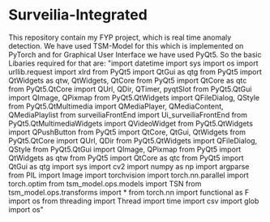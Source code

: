 # Surveilia-Integrated
This repository contain my FYP project, which is real time anomaly detection. We have used TSM-Model for this which is implemented on PyTorch and for Graphical User Interface we have used PyQt5. So the basic Libaries required for that are:
"import datetime
import sys
import os
import urllib.request
import xlrd
from PyQt5 import QtGui as qtg
from PyQt5 import QtWidgets as qtw, QtWidgets, QtCore
from PyQt5 import QtCore as qtc
from PyQt5.QtCore import QUrl, QDir, QTimer, pyqtSlot
from PyQt5.QtGui import QImage, QPixmap
from PyQt5.QtWidgets import QFileDialog, QStyle
from PyQt5.QtMultimedia import QMediaPlayer, QMediaContent, QMediaPlaylist
from surveiliaFrontEnd import Ui_surveiliaFrontEnd
from PyQt5.QtMultimediaWidgets import QVideoWidget
from PyQt5.QtWidgets import QPushButton
from PyQt5 import QtCore, QtGui, QtWidgets
from PyQt5.QtCore import QUrl, QDir
from PyQt5.QtWidgets import QFileDialog, QStyle
from PyQt5.QtGui import QImage, QPixmap
from PyQt5 import QtWidgets as qtw
from PyQt5 import QtCore as qtc
from PyQt5 import QtGui as qtg
import sys
import cv2
import numpy as np
import argparse
from PIL import Image
import torchvision
import torch.nn.parallel
import torch.optim
from tsm_model.ops.models import TSN
from tsm_model.ops.transforms import *
from torch.nn import functional as F
import os
from threading import Thread
import time
import csv
import glob
import os"
